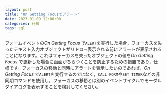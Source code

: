 ```yaml
---
layout: post
title: "On Getting Focusでアラート"
date: 2023-01-09 12:00:00
categories: 仕様
tags: sql
---
```


フォームイベントの*On Getting Focus* で`ALERT`を実行した場合，フォーカスを失ったテキスト入力オブジェクトがリドロー表示される前にアラートが表示されることになります。これはフォーカスを失ったオブジェクトの値を*On Getting Focus* で更新した場合に画面がちらつくことを防止するための措置であり，仕様です。フォーカスの移動と同時にアラートを表示したいのであれば，*On Getting Focus* で`ALERT`を実行するのではなく，`CALL FORM`や`SET TIMER`などの非同期コマンドを使用し，フォーカスの移動とは別のイベントサイクルでモーダルダイアログを表示することを検討してください。
